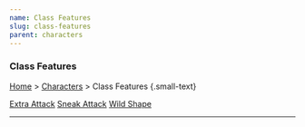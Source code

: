 ```yaml
---
name: Class Features
slug: class-features
parent: characters
---
```

### Class Features
[Home](dm-operations-center) > [Characters](characters) > Class Features {.small-text}

<div class="menu-container">
    <a href="extra-attack">Extra Attack</a>
    <a href="sneak-attack">Sneak Attack</a>
    <a href="wild-shape">Wild Shape</a>
</div>
<hr/>